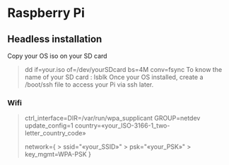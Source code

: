 # Raspberry Pi
## Headless installation
Copy your OS iso on your SD card
> dd if=your.iso of=/dev/yourSDcard bs=4M conv=fsync
To know the name of your SD card : 
> lsblk
Once your OS installed, create a /boot/ssh file to access your Pi via ssh later.
### Wifi
> ctrl_interface=DIR=/var/run/wpa_supplicant GROUP=netdev
> update_config=1
> country=«your_ISO-3166-1_two-letter_country_code»
> 
> network={
    > ssid="«your_SSID»"
    > psk="«your_PSK»"
    > key_mgmt=WPA-PSK
> }

